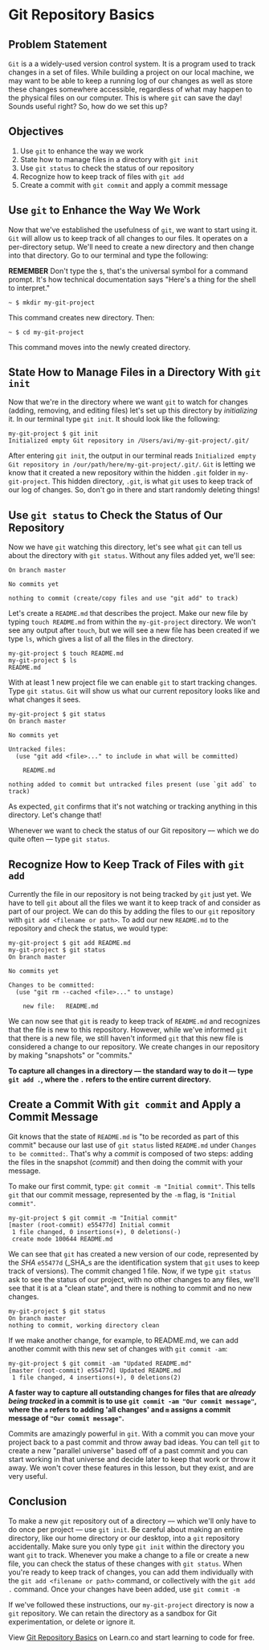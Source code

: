# Git Repository Basics

## Problem Statement
`Git` is a a widely-used version control system. It is a program used to track
changes in a set of files. While building a project on our local machine, we
may want to be able to keep a running log of our changes as well as store these
changes somewhere accessible, regardless of what may happen to the physical files
on our computer. This is where `git` can save the day! Sounds useful right? So,
how do we set this up?

## Objectives

1. Use `git` to enhance the way we work
2. State how to manage files in a directory with `git init`
3. Use `git status` to check the status of our repository
4. Recognize how to keep track of files with `git add`
5. Create a commit with `git commit` and apply a commit message

## Use `git` to Enhance the Way We Work

Now that we've established the usefulness of `git`, we want to start using it.
`Git` will allow us to keep track of all changes to our files. It operates
on a per-directory setup. We'll need to create a new directory and then change into
that directory. Go to our terminal and type the following:

**REMEMBER** Don't type the `$`, that's the universal symbol for a command prompt.
It's how technical documentation says "Here's a thing for the shell to interpret."

```
~ $ mkdir my-git-project
```

This command creates new directory. Then:

```
~ $ cd my-git-project
```

This command moves into the newly created directory.

## State How to Manage Files in a Directory With `git init`

Now that we're in the directory where we want `git` to watch for changes (adding,
removing, and editing files) let's set up this directory by _initializing_ it.
In our terminal type `git init`. It should look like the following:

```
my-git-project $ git init
Initialized empty Git repository in /Users/avi/my-git-project/.git/
```

After entering `git init`, the output in our terminal reads `Initialized empty Git repository in /our/path/here/my-git-project/.git/`. `Git` is letting we know that it created
a new repository within the hidden `.git` folder in `my-git-project`. This hidden
directory, `.git`, is what `git` uses to keep track of our log of changes. So, don't
go in there and start randomly deleting things!

## Use `git status` to Check the Status of Our Repository 

Now we have `git` watching this directory, let's see what `git` can tell us about
the directory with `git status`. Without any files added yet, we'll see:

```
On branch master

No commits yet

nothing to commit (create/copy files and use "git add" to track)
```

Let's create a `README.md` that describes the project. Make our new file by
typing `touch README.md` from within the `my-git-project` directory. We won't
see any output after `touch`, but we will see a new file has been created if
we type `ls`, which gives a list of all the files in the directory.

```
my-git-project $ touch README.md
my-git-project $ ls
README.md
```

With at least 1 new project file we can enable `git` to start tracking changes.
Type `git status`. `Git` will show us what our current repository looks like
and what changes it sees.

```
my-git-project $ git status
On branch master

No commits yet

Untracked files:
  (use "git add <file>..." to include in what will be committed)

	README.md

nothing added to commit but untracked files present (use `git add` to track)
```

As expected, `git` confirms that it's not watching or tracking anything in this
directory. Let's change that!

Whenever we want to check the status of our Git repository –– which
we do quite often –– type `git status`. 

## Recognize How to Keep Track of Files with `git add`

Currently the file in our repository is not being tracked by `git` just yet.
We have to tell `git` about all the files we want it to keep track
of and consider as part of our project. We can do this by adding the files
to our `git` repository with `git add <filename or path>`. To add our new
`README.md` to the repository and check the status, we would type:

```
my-git-project $ git add README.md
my-git-project $ git status
On branch master

No commits yet

Changes to be committed:
  (use "git rm --cached <file>..." to unstage)

	new file:   README.md
```

We can now see that `git` is ready to keep track of `README.md` and recognizes
that the file is new to this repository. However, while we've informed `git` that
there is a new file, we still haven't informed `git` that this new file is
considered a change to our repository. We create changes in our repository
by making "snapshots" or "commits."

**To capture all changes in a directory –– the standard way to do it –– type `git add .`, where the `.` refers to the entire current directory.**

## Create a Commit With `git commit` and Apply a Commit Message

Git knows that the state of `README.md` is "to be recorded as part of this commit"
because our last use of `git status` listed `README.md` under `Changes to be committed:`.
That's why a _commit_ is composed of two steps: adding the files in the snapshot
(_commit_) and then doing the commit with your message.

To make our first commit, type: `git commit -m "Initial commit"`. This tells
`git` that our commit message, represented by the `-m` flag, is `"Initial commit"`.

```
my-git-project $ git commit -m "Initial commit"
[master (root-commit) e55477d] Initial commit
 1 file changed, 0 insertions(+), 0 deletions(-)
 create mode 100644 README.md
```

We can see that `git` has created a new version of our code, represented by the
_SHA_ `e55477d` (_SHA_s are the identification system that `git` uses to keep track
of versions). The commit changed 1 file. Now, if we type `git status` ask to
see the status of our project, with no other changes to any files, we'll see
that it is at a "clean state", and there is nothing to commit and no new changes.

```
my-git-project $ git status
On branch master
nothing to commit, working directory clean
```
If we make another change, for example, to README.md, we can add another commit 
with this new set of changes with `git commit -am`:

```
my-git-project $ git commit -am "Updated README.md"
[master (root-commit) e55477d] Updated README.md
 1 file changed, 4 insertions(+), 0 deletions(2)
```

**A faster way to capture all outstanding changes for files that are _already being tracked_ in a commit is to use
`git commit -am "Our commit message"`, where the `a` refers to adding 'all changes'
and `m` assigns a commit message of `"Our commit message"`.**

Commits are amazingly powerful in `git`. With a commit you can move your project
back to a past commit and throw away bad ideas. You can tell `git` to create a new
"parallel universe" based off of a past commit and you can start working in that
universe and decide later to keep that work or throw it away. We won't cover
these features in this lesson, but they exist, and are very useful.

## Conclusion

To make a new `git` repository out of a directory –– which we'll only have to
do once per project –– use `git init`. Be careful about making an entire directory,
like our home directory or our desktop, into a `git` repository accidentally. Make
sure you only type `git init` within the directory you want `git` to track. Whenever
you make a change to a file or create a new file, you can check the status of these
changes with `git status`. When you're ready to keep track of changes, you can
add them individually with the `git add <filename or path>` command, or collectively
with the `git add .` command. Once your changes have been added, use `git commit -m`

If we've followed these instructions, our `my-git-project` directory is now a `git`
repository. We can retain the directory as a sandbox for Git experimentation, or
delete or ignore it.

<p class='util--hide'>View <a href='https://learn.co/lessons/git-basics-readme'>Git Repository Basics</a> on Learn.co and start learning to code for free.</p>
